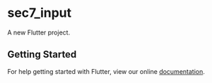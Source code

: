 # sec7_input

A new Flutter project.

## Getting Started

For help getting started with Flutter, view our online
[documentation](https://flutter.io/).

